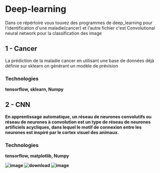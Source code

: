 # Deep-learning


Dans ce répértoire vous touvez des programmes de deep_learning pour l'identification d'une maladie(cancer) et l'autre fichier c'est Convolutional neural network pour la classification des image 

## 1 - Cancer 

La prédiction de la maladie cancer en utilisant une base de données déjà définie sur sklearn on générant un modèle de prévision

### Technologies
<strong> tensorflow, sklearn, Numpy <strong/>
  
  
## 2 - CNN

En apprentissage automatique, un réseau de neurones convolutifs ou réseau de neurones à convolution est un type de réseau de neurones artificiels acycliques, dans lequel le motif de connexion entre les neurones est inspiré par le cortex visuel des animaux.

### Technologies
  
  <strong> tensorflow, matplotlib, Numpy <strong/>
    
    
 ![image](https://user-images.githubusercontent.com/74151613/151844393-0a0778c6-6f70-4237-a8e4-107fff5281e2.png)
![download](https://user-images.githubusercontent.com/74151613/151883209-a5697b1b-0c72-4296-803d-2d71a21e216e.png)
    ![image](https://user-images.githubusercontent.com/74151613/151883461-2a28f824-0ad9-4e05-a062-341f0f40a9ce.png)

